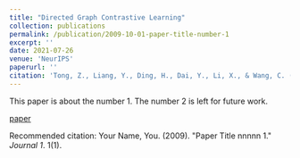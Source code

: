 ```yaml
---
title: "Directed Graph Contrastive Learning"
collection: publications
permalink: /publication/2009-10-01-paper-title-number-1
excerpt: ''
date: 2021-07-26
venue: 'NeurIPS'
paperurl: ''
citation: 'Tong, Z., Liang, Y., Ding, H., Dai, Y., Li, X., & Wang, C. (2021). &quot;Directed Graph Contrastive Learning.&quot; <i>Advances in Neural Information Processing Systems,</i>. 34.'
---
```

This paper is about the number 1. The number 2 is left for future work.

[paper](https://proceedings.neurips.cc/paper/2021/file/a3048e47310d6efaa4b1eaf55227bc92-Paper.pdf)

Recommended citation: Your Name, You. (2009). "Paper Title nnnnn 1." <i>Journal 1</i>. 1(1).
